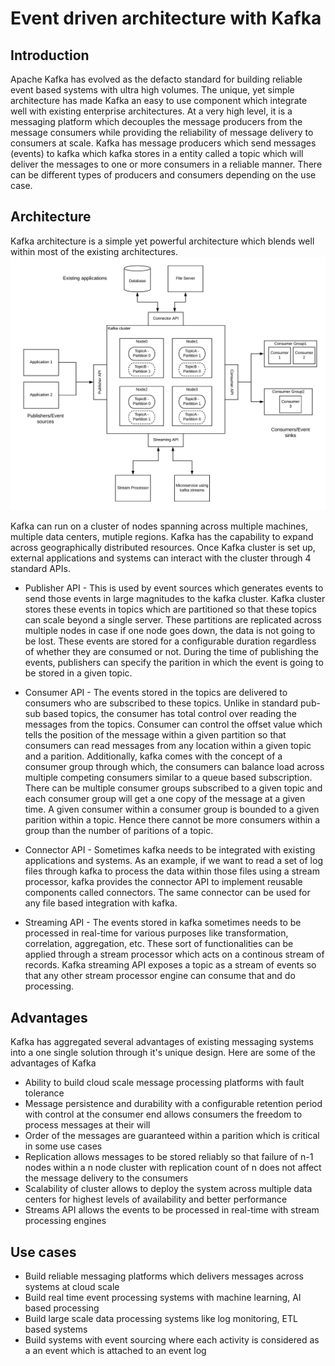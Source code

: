 # Event driven architecture with Kafka

## Introduction
Apache Kafka has evolved as the defacto standard for building reliable event based systems with ultra high volumes. The unique, yet simple architecture has made Kafka an easy to use component which integrate well with existing enterprise architectures. At a very high level, it is a messaging platform which decouples the message producers from the message consumers while providing the reliability of message delivery to consumers at scale. Kafka has message producers which send messages (events) to kafka which kafka stores in a entity called a topic which will deliver the messages to one or more consumers in a reliable manner. There can be different types of producers and consumers depending on the use case.

## Architecture
Kafka architecture is a simple yet powerful architecture which blends well within most of the existing architectures. 
![Event-Driven-Architecture-Kafka-Pattern](images/Event-Driven-Architecture-Kafka-Pattern.png)

Kafka can run on a cluster of nodes spanning across multiple machines, multiple data centers, mutiple regions. Kafka has the capability to expand across geographically distributed resources. Once Kafka cluster is set up, external applications and systems can interact with the cluster through 4 standard APIs. 

- Publisher API - This is used by event sources which generates events to send those events in large magnitudes to the kafka cluster. Kafka cluster stores these events in topics which are partitioned so that these topics can scale beyond a single server. These partitions are replicated across multiple nodes in case if one node goes down, the data is not going to be lost. These events are stored for a configurable duration regardless of whether they are consumed or not. During the time of publishing the events, publishers can specify the parition in which the event is going to be stored in a given topic. 

- Consumer API - The events stored in the topics are delivered to consumers who are subscribed to these topics. Unlike in standard pub-sub based topics, the consumer has total control over reading the messages from the topics. Consumer can control the offset value which tells the position of the message within a given partition so that consumers can read messages from any location within a given topic and a parition. Additionally, kafka comes with the concept of a consumer group through which, the consumers can balance load across multiple competing consumers similar to a queue based subscription. There can be multiple consumer groups subscribed to a given topic and each consumer group will get a one copy of the message at a given time. A given consumer within a consumer group is bounded to a given parition within a topic. Hence there cannot be more consumers within a group than the number of paritions of a topic. 

- Connector API - Sometimes kafka needs to be integrated with existing applications and systems. As an example, if we want to read a set of log files through kafka to process the data within those files using a stream processor, kafka provides the connector API to implement reusable components called connectors. The same connector can be used for any file based integration with kafka. 

- Streaming API - The events stored in kafka sometimes needs to be processed in real-time for various purposes like transformation, correlation, aggregation, etc. These sort of functionalities can be applied through a stream processor which acts on a continous stream of records. Kafka streaming API exposes a topic as a stream of events so that any other stream processor engine can consume that and do processing. 

## Advantages
Kafka has aggregated several advantages of existing messaging systems into a one single solution through it's unique design. Here are some of the advantages of Kafka

- Ability to build cloud scale message processing platforms with fault tolerance
- Message persistence and durability with a configurable retention period with control at the consumer end allows consumers the freedom to process messages at their will
- Order of the messages are guaranteed within a parition which is critical in some use cases
- Replication allows messages to be stored reliably so that failure of n-1 nodes within a n node cluster with replication count of n does not affect the message delivery to the consumers
- Scalability of cluster allows to deploy the system across multiple data centers for highest levels of availability and better performance
- Streams API allows the events to be processed in real-time with stream processing engines

## Use cases
- Build reliable messaging platforms which delivers messages across systems at cloud scale
- Build real time event processing systems with machine learning, AI based processing
- Build large scale data processing systems like log monitoring, ETL based systems
- Build systems with event sourcing where each activity is considered as a an event which is attached to an event log
